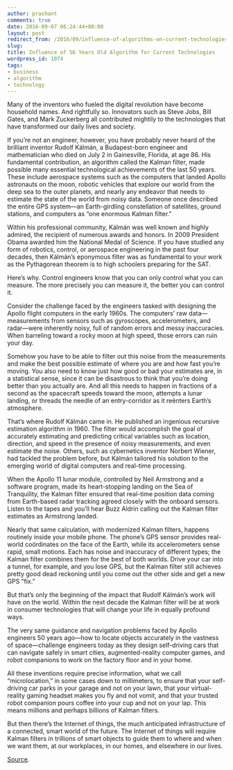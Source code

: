 ```yaml
---
author: prashant
comments: true
date: 2016-09-07 06:24:44+00:00
layout: post
redirect_from: /2016/09/influence-of-algorithms-on-current-technologies
slug:
title: Influence of 56 Years Old Algorithm for Current Technologies
wordpress_id: 1074
tags:
- business
- algorithm
- technology
---
```



Many of the inventors who fueled the digital revolution have become household names. And rightfully so. Innovators such as Steve Jobs, Bill Gates, and Mark Zuckerberg all contributed mightily to the technologies that have transformed our daily lives and society.

If you’re not an engineer, however, you have probably never heard of the brilliant inventor Rudolf Kálmán, a Budapest-born engineer and mathematician who died on July 2 in Gainesville, Florida, at age 86. His fundamental contribution, an algorithm called the Kalman filter, made possible many essential technological achievements of the last 50 years. These include aerospace systems such as the computers that landed Apollo astronauts on the moon, robotic vehicles that explore our world from the deep sea to the outer planets, and nearly any endeavor that needs to estimate the state of the world from noisy data. Someone once described the entire GPS system—an Earth-girdling constellation of satellites, ground stations, and computers as “one enormous Kalman filter.”

Within his professional community, Kálmán was well known and highly admired, the recipient of numerous awards and honors. In 2009 President Obama awarded him the National Medal of Science. If you have studied any form of robotics, control, or aerospace engineering in the past four decades, then Kálmán’s eponymous filter was as fundamental to your work as the Pythagorean theorem is to high schoolers preparing for the SAT.

Here’s why. Control engineers know that you can only control what you can measure. The more precisely you can measure it, the better you can control it.

Consider the challenge faced by the engineers tasked with designing the Apollo flight computers in the early 1960s. The computers’ raw data—measurements from sensors such as gyroscopes, accelerometers, and radar—were inherently noisy, full of random errors and messy inaccuracies. When barreling toward a rocky moon at high speed, those errors can ruin your day.

Somehow you have to be able to filter out this noise from the measurements and make the best possible estimate of where you are and how fast you’re moving. You also need to know just how good or bad your estimates are, in a statistical sense, since it can be disastrous to think that you’re doing better than you actually are. And all this needs to happen in fractions of a second as the spacecraft speeds toward the moon, attempts a lunar landing, or threads the needle of an entry-corridor as it reënters Earth’s atmosphere.

That’s where Rudolf Kálmán came in. He published an ingenious recursive estimation algorithm in 1960. The filter would accomplish the goal of accurately estimating and predicting critical variables such as location, direction, and speed in the presence of noisy measurements, and even estimate the noise. Others, such as cybernetics inventor Norbert Wiener, had tackled the problem before, but Kálmán tailored his solution to the emerging world of digital computers and real-time processing.

When the Apollo 11 lunar module, controlled by Neil Armstrong and a software program, made its heart-stopping landing on the Sea of Tranquility, the Kalman filter ensured that real-time position data coming from Earth-based radar tracking agreed closely with the onboard sensors. Listen to the tapes and you’ll hear Buzz Aldrin calling out the Kalman filter estimates as Armstrong landed.

Nearly that same calculation, with modernized Kalman filters, happens routinely inside your mobile phone. The phone’s GPS sensor provides real-world coӧrdinates on the face of the Earth, while its accelerometers sense rapid, small motions. Each has noise and inaccuracy of different types; the Kalman filter combines them for the best of both worlds. Drive your car into a tunnel, for example, and you lose GPS, but the Kalman filter still achieves pretty good dead reckoning until you come out the other side and get a new GPS “fix.”

But that’s only the beginning of the impact that Rudolf Kálmán’s work will have on the world. Within the next decade the Kalman filter will be at work in consumer technologies that will change your life in equally profound ways.

The very same guidance and navigation problems faced by Apollo engineers 50 years ago—how to locate objects accurately in the vastness of space—challenge engineers today as they design self-driving cars that can navigate safely in smart cities, augmented-reality computer games, and robot companions to work on the factory floor and in your home.

All these inventions require precise information, what we call “microlocation,” in some cases down to millimeters, to ensure that your self-driving car parks in your garage and not on your lawn, that your virtual-reality gaming headset makes you fly and not vomit, and that your trusted robot companion pours coffee into your cup and not on your lap. This means millions and perhaps billions of Kalman filters.

But then there’s the Internet of things, the much anticipated infrastructure of a connected, smart world of the future. The Internet of things will require Kalman filters in trillions of smart objects to guide them to where and when we want them, at our workplaces, in our homes, and elsewhere in our lives.



[Source](https://www.technologyreview.com/s/602287/how-an-inventor-youve-probably-never-heard-of-shaped-the-modern-world/).

